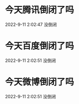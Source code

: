 # 今天腾讯倒闭了吗

2022-9-11 2:02:47 没倒闭

# 今天百度倒闭了吗

2022-9-11 2:02:51 没倒闭

# 今天微博倒闭了吗

2022-9-11 2:02:51 没倒闭

